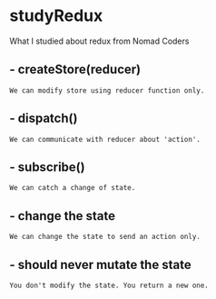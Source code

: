 # studyRedux

What I studied about redux from Nomad Coders

## - createStore(reducer)

    We can modify store using reducer function only.

## - dispatch()

    We can communicate with reducer about 'action'.

## - subscribe()

    We can catch a change of state.

## - change the state

    We can change the state to send an action only.

## - should never mutate the state

    You don't modify the state. You return a new one.

